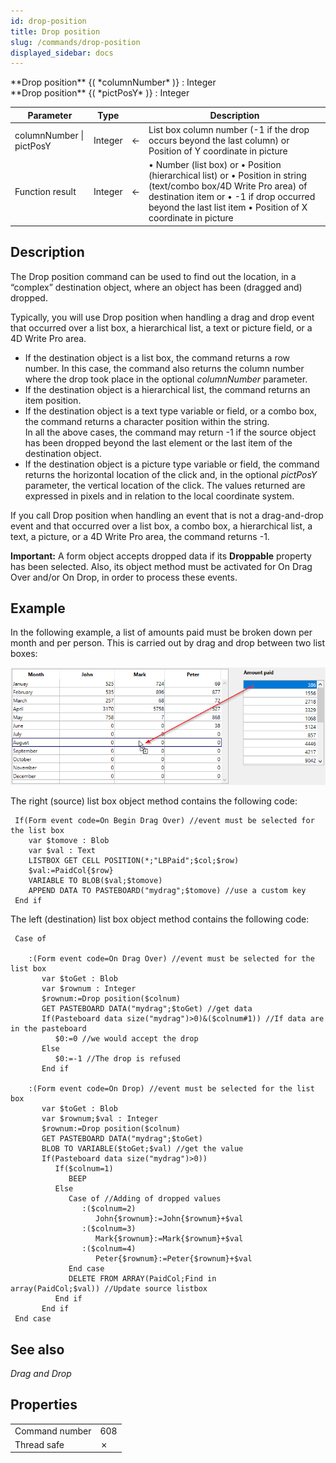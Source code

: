 ```yaml
---
id: drop-position
title: Drop position
slug: /commands/drop-position
displayed_sidebar: docs
---
```


<!--REF #_command_.Drop position.Syntax-->**Drop position** {( *columnNumber* )} : Integer<br/>**Drop position** {( *pictPosY* )} : Integer<!-- END REF-->
<!--REF #_command_.Drop position.Params-->
| Parameter | Type |  | Description |
| --- | --- | --- | --- |
| columnNumber &#124; pictPosY | Integer | &#8592; | List box column number (-1 if the drop occurs beyond the last column) or Position of Y coordinate in picture |
| Function result | Integer | &#8592; | • Number (list box) or • Position (hierarchical list) or • Position in string (text/combo box/4D Write Pro area) of destination item or • -1 if drop occurred beyond the last list item • Position of X coordinate in picture |

<!-- END REF-->

## Description 

<!--REF #_command_.Drop position.Summary-->The Drop position command can be used to find out the location, in a “complex” destination object, where an object has been (dragged and) dropped.<!-- END REF-->

Typically, you will use Drop position when handling a drag and drop event that occurred over a list box, a hierarchical list, a text or picture field, or a 4D Write Pro area.

* If the destination object is a list box, the command returns a row number. In this case, the command also returns the column number where the drop took place in the optional *columnNumber* parameter.
* If the destination object is a hierarchical list, the command returns an item position.
* If the destination object is a text type variable or field, or a combo box, the command returns a character position within the string.  
In all the above cases, the command may return -1 if the source object has been dropped beyond the last element or the last item of the destination object.
* If the destination object is a picture type variable or field, the command returns the horizontal location of the click and, in the optional *pictPosY* parameter, the vertical location of the click. The values returned are expressed in pixels and in relation to the local coordinate system.

If you call Drop position when handling an event that is not a drag-and-drop event and that occurred over a list box, a combo box, a hierarchical list, a text, a picture, or a 4D Write Pro area, the command returns -1.

**Important:** A form object accepts dropped data if its **Droppable** property has been selected. Also, its object method must be activated for On Drag Over and/or On Drop, in order to process these events.

## Example 

In the following example, a list of amounts paid must be broken down per month and per person. This is carried out by drag and drop between two list boxes:

![](../assets/en/commands/pict4091260.en.png)

The right (source) list box object method contains the following code:

```4d
 If(Form event code=On Begin Drag Over) //event must be selected for the list box
    var $tomove : Blob
    var $val : Text
    LISTBOX GET CELL POSITION(*;"LBPaid";$col;$row)
    $val:=PaidCol{$row}
    VARIABLE TO BLOB($val;$tomove)
    APPEND DATA TO PASTEBOARD("mydrag";$tomove) //use a custom key
 End if
```

The left (destination) list box object method contains the following code:

```4d
 Case of
 
    :(Form event code=On Drag Over) //event must be selected for the list box
       var $toGet : Blob
       var $rownum : Integer
       $rownum:=Drop position($colnum)
       GET PASTEBOARD DATA("mydrag";$toGet) //get data
       If(Pasteboard data size("mydrag")>0)&($colnum#1)) //If data are in the pasteboard
          $0:=0 //we would accept the drop
       Else
          $0:=-1 //The drop is refused
       End if
 
    :(Form event code=On Drop) //event must be selected for the list box
       var $toGet : Blob
       var $rownum;$val : Integer
       $rownum:=Drop position($colnum)
       GET PASTEBOARD DATA("mydrag";$toGet)
       BLOB TO VARIABLE($toGet;$val) //get the value
       If(Pasteboard data size("mydrag")>0))
          If($colnum=1)
             BEEP
          Else
             Case of //Adding of dropped values
                :($colnum=2)
                   John{$rownum}:=John{$rownum}+$val
                :($colnum=3)
                   Mark{$rownum}:=Mark{$rownum}+$val
                :($colnum=4)
                   Peter{$rownum}:=Peter{$rownum}+$val
             End case
             DELETE FROM ARRAY(PaidCol;Find in array(PaidCol;$val)) //Update source listbox
          End if
       End if
 End case
```

## See also 

*Drag and Drop*  

## Properties

|  |  |
| --- | --- |
| Command number | 608 |
| Thread safe | &cross; |


